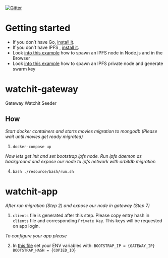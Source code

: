 [![Gitter](https://badges.gitter.im/watchit-app/community.svg)](https://gitter.im/watchit-app/community?utm_source=badge&utm_medium=badge&utm_campaign=pr-badge)

# Getting started
* If you don’t have Go, [install it](https://golang.org/doc/install).
* If you don’t have IPFS , [install it](https://github.com/ipfs/go-ipfs#install).
* Look [into this example](https://mrh.io/2018-01-24-pushing-limits-ipfs-orbitdb/) how to spawn an IPFS node in Node.js and in the Browser
* Look [into this example](https://mrh.io/ipfs-private-networks/) how to spawn an IPFS private node and generate swarm key



# watchit-gateway
Gateway Watchit Seeder

## How

*Start docker containers and starts movies migration to mongodb (Please wait until movies get ready migrated)*

1) `docker-compose up`

*Now lets get init and set bootstrap ipfs node. Run ipfs daemon as background and expose our node tu ipfs network with orbitdb migration*

4) `bash ./resource/bash/run.sh`

# watchit-app

*After run migration (Step 2) and expose our node in gateway (Step 7)*

1) `clients` file is generated after this step. Please copy entry hash in `clients` file and corresponding `Private Key`. This keys will be requested on app login. 

*To configure your app please*

2) In [this file](https://github.com/ZorrillosDev/watchit-desktop/blob/master/public/lib/settings/orbit.js) set your ENV variables with: `BOOTSTRAP_IP = {GATEWAY_IP} BOOTSTRAP_HASH = {COPIED_ID}`



